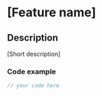 # [Feature name] 
## Description 
[Short description] 
### Code example 
```java 
// your code here
```